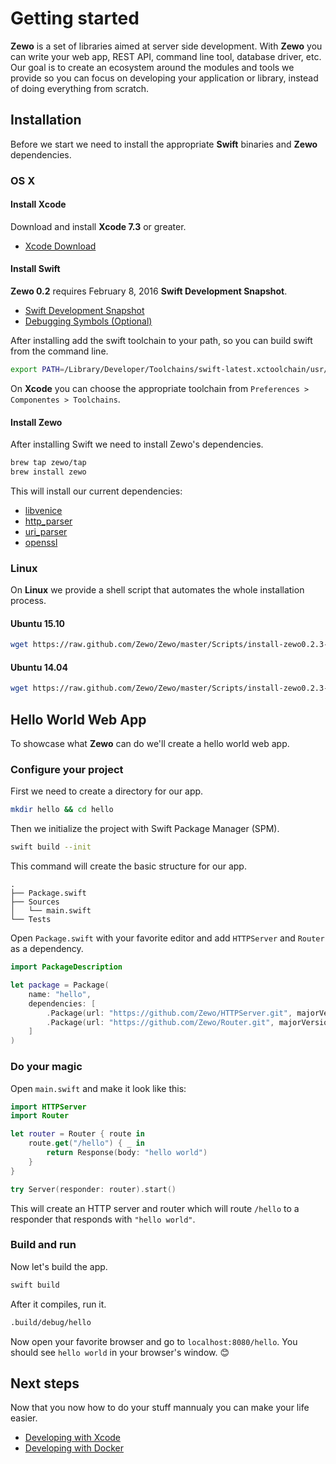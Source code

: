 # Getting started

**Zewo** is a set of libraries aimed at server side development. With **Zewo** you can write your web app, REST API, command line tool, database driver, etc. Our goal is to create an ecosystem around the modules and tools we provide so you can focus on developing your application or library, instead of doing everything from scratch.

## Installation

Before we start we need to install the appropriate **Swift** binaries and **Zewo** dependencies.

### OS X

#### Install Xcode

Download and install **Xcode 7.3** or greater.

- [Xcode Download](https://developer.apple.com/xcode/download/)

#### Install Swift

**Zewo 0.2** requires February 8, 2016 **Swift Development Snapshot**.

- [Swift Development Snapshot](https://swift.org/builds/development/xcode/swift-DEVELOPMENT-SNAPSHOT-2016-02-08-a/swift-DEVELOPMENT-SNAPSHOT-2016-02-08-a-osx.pkg)
- [Debugging Symbols (Optional)](https://swift.org/builds/development/xcode/swift-DEVELOPMENT-SNAPSHOT-2016-02-08-a/swift-DEVELOPMENT-SNAPSHOT-2016-02-08-a-osx-symbols.pkg)

After installing add the swift toolchain to your path, so you can build swift from the command line.

```sh
export PATH=/Library/Developer/Toolchains/swift-latest.xctoolchain/usr/bin:"${PATH}"
```

On **Xcode** you can choose the appropriate toolchain from `Preferences > Componentes > Toolchains`.

#### Install Zewo

After installing Swift we need to install Zewo's dependencies.

```sh
brew tap zewo/tap
brew install zewo
```


This will install our current dependencies:

- [libvenice](https://github.com/Zewo/libvenice)
- [http_parser](https://github.com/Zewo/http_parser)
- [uri_parser](https://github.com/Zewo/uri_parser)
- [openssl](https://www.openssl.org/)


### Linux

On **Linux** we provide a shell script that automates the whole installation process.

#### Ubuntu 15.10

```sh
wget https://raw.github.com/Zewo/Zewo/master/Scripts/install-zewo0.2.3-ubuntu15.10.sh -O - | sh
```

#### Ubuntu 14.04

```sh
wget https://raw.github.com/Zewo/Zewo/master/Scripts/install-zewo0.2.3-ubuntu14.04.sh -O - | sh
```

## Hello World Web App

To showcase what **Zewo** can do we'll create a hello world web app.

### Configure your project

First we need to create a directory for our app.

```sh
mkdir hello && cd hello
```

Then we initialize the project with Swift Package Manager (SPM).

```sh
swift build --init
```

This command will create the basic structure for our app.

```
.
├── Package.swift
├── Sources
│   └── main.swift
└── Tests
```

Open `Package.swift` with your favorite editor and add `HTTPServer` and `Router` as a dependency.

```swift
import PackageDescription

let package = Package(
    name: "hello",
    dependencies: [
        .Package(url: "https://github.com/Zewo/HTTPServer.git", majorVersion: 0, minor: 2),
        .Package(url: "https://github.com/Zewo/Router.git", majorVersion: 0, minor: 2)
    ]
)
```

### Do your magic

Open `main.swift` and make it look like this:

```swift
import HTTPServer
import Router

let router = Router { route in
    route.get("/hello") { _ in
        return Response(body: "hello world")
    }
}

try Server(responder: router).start()
```

This will create an HTTP server and router which will route `/hello` to a responder that responds with `"hello world"`.

### Build and run

Now let's build the app.

```sh
swift build
```

After it compiles, run it.

```sh
.build/debug/hello
```

Now open your favorite browser and go to `localhost:8080/hello`. You should see `hello world` in your browser's window. 😊

## Next steps

Now that you now how to do your stuff mannualy you can make your life easier.

- [Developing with Xcode](./Xcode.md)
- [Developing with Docker](./Docker.md)
